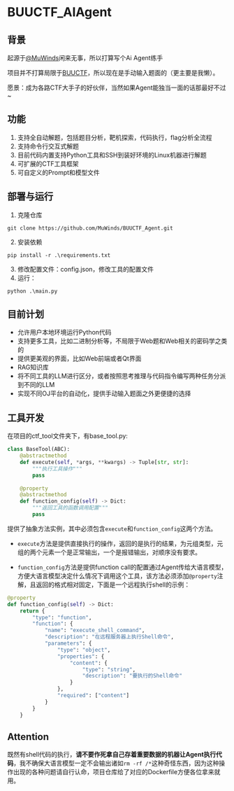 # BUUCTF_AIAgent

## 背景

起源于[@MuWinds](https://github.com/MuWinds)闲来无事，所以打算写个Ai Agent练手

项目并不打算局限于[BUUCTF](https://buuoj.cn)，所以现在是手动输入题面的（更主要是我懒）。

愿景：成为各路CTF大手子的好伙伴，当然如果Agent能独当一面的话那最好不过~

## 功能

1. 支持全自动解题，包括题目分析，靶机探索，代码执行，flag分析全流程
2. 支持命令行交互式解题
3. 目前代码内置支持Python工具和SSH到装好环境的Linux机器进行解题
4. 可扩展的CTF工具框架
5. 可自定义的Prompt和模型文件

## 部署与运行

1. 克隆仓库
```
git clone https://github.com/MuWinds/BUUCTF_Agent.git
```
2. 安装依赖
```
pip install -r .\requirements.txt
```
3. 修改配置文件：config.json，修改工具的配置文件
4. 运行：
```
python .\main.py
```

## 目前计划
- 允许用户本地环境运行Python代码
- 支持更多工具，比如二进制分析等，不局限于Web题和Web相关的密码学之类的
- 提供更美观的界面，比如Web前端或者Qt界面
- RAG知识库
- 将不同工具的LLM进行区分，或者按照思考推理与代码指令编写两种任务分派到不同的LLM
- 实现不同OJ平台的自动化，提供手动输入题面之外更便捷的选择

## 工具开发
在项目的ctf_tool文件夹下，有base_tool.py:
```python
class BaseTool(ABC):
    @abstractmethod
    def execute(self, *args, **kwargs) -> Tuple[str, str]:
        """执行工具操作"""
        pass
    
    @property
    @abstractmethod
    def function_config(self) -> Dict:
        """返回工具的函数调用配置"""
        pass
```
提供了抽象方法实例，其中必须包含`execute`和`function_config`这两个方法。

* `execute`方法是提供直接执行的操作，返回的是执行的结果，为元组类型，元组的两个元素一个是正常输出，一个是报错输出，对顺序没有要求。

* `function_config`方法是提供function call的配置通过Agent传给大语言模型，方便大语言模型决定什么情况下调用这个工具，该方法必须添加`@property`注解，且返回的格式相对固定，下面是一个远程执行shell的示例：
```python
@property
def function_config(self) -> Dict:
    return {
        "type": "function",
        "function": {
            "name": "execute_shell_command",
            "description": "在远程服务器上执行Shell命令",
            "parameters": {
                "type": "object",
                "properties": {
                    "content": {
                        "type": "string",
                        "description": "要执行的Shell命令"
                    }
                },
                "required": ["content"]
            }
        }
    }
```

## Attention
既然有shell代码的执行，**请不要作死拿自己存着重要数据的机器让Agent执行代码**，我不确保大语言模型一定不会输出诸如`rm -rf /*`这种奇怪东西，因为这种操作出现的各种问题请自行认命，项目仓库给了对应的Dockerfile方便各位拿来就用。